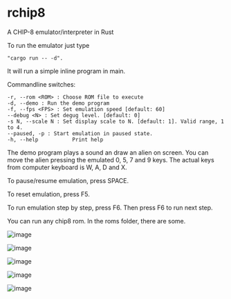 # rchip8
A CHIP-8 emulator/interpreter in Rust

To run the emulator just type 
```terminal
"cargo run -- -d".
```
It will run a simple inline program in main.

Commandline switches:

```terminal
-r, --rom <ROM> : Choose ROM file to execute
-d, --demo : Run the demo program
-f, --fps <FPS> : Set emulation speed [default: 60]
--debug <N> : Set degug level. [default: 0]
-s N, --scale N : Set display scale to N. [default: 1]. Valid range, 1 to 4.
--paused, -p : Start emulation in paused state.
-h, --help           Print help
```

The demo program plays a sound an draw an alien on screen.
You can move the alien pressing the emulated 0, 5, 7 and 9 keys.
The actual keys from computer keyboard is W, A, D and X.

To pause/resume emulation, press SPACE.

To reset emulation, press F5.

To run emulation step by step, press F6. Then press F6 to run next step.

You can run any chip8 rom.
In the roms folder, there are some.

![image](https://github.com/dedraks/rchip8/assets/843727/86219bd2-7761-41f7-9a58-4c0dff0a9e84)

![image](https://github.com/dedraks/rchip8/assets/843727/f2fe18c1-e850-49d3-a817-b5129b5e8b31)

![image](https://github.com/dedraks/rchip8/assets/843727/5aa660e4-f3e8-4c42-a4de-81562962d132)

![image](https://github.com/dedraks/rchip8/assets/843727/d9310156-f39a-48e9-bd9f-007a627b7fa9)

![image](https://github.com/dedraks/rchip8/assets/843727/e170226f-92fd-4d20-8c9a-7bb944c72e1f)
